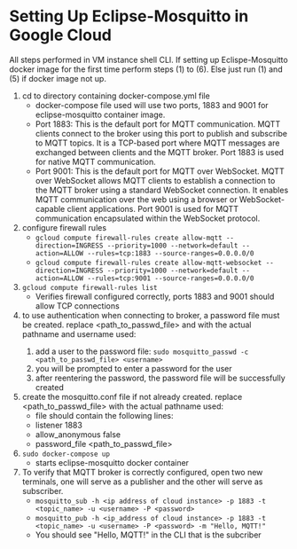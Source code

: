 # Setting Up Eclipse-Mosquitto in Google Cloud
All steps performed in VM instance shell CLI.
If setting up Eclispe-Mosquitto docker image for the first time perform steps (1) to (6). Else just run (1) and (5) if docker image not up. 

1. cd to directory containing docker-compose.yml file
	* docker-compose file used will use two ports, 1883 and 9001 for eclipse-mosquitto container image.
	* Port 1883: This is the default port for MQTT communication. MQTT clients connect to the broker using this port to publish and subscribe to MQTT topics. It is a TCP-based port where MQTT messages are exchanged between clients and the MQTT broker. Port 1883 is used for native MQTT communication.
	* Port 9001: This is the default port for MQTT over WebSocket. MQTT over WebSocket allows MQTT clients to establish a connection to the MQTT broker using a standard WebSocket connection. It enables MQTT communication over the web using a browser or WebSocket-capable client applications. Port 9001 is used for MQTT communication encapsulated within the WebSocket protocol.
2. configure firewall rules
	* ``gcloud compute firewall-rules create allow-mqtt --direction=INGRESS --priority=1000 --network=default --action=ALLOW --rules=tcp:1883 --source-ranges=0.0.0.0/0``
	* ``gcloud compute firewall-rules create allow-mqtt-websocket --direction=INGRESS --priority=1000 --network=default --action=ALLOW --rules=tcp:9001 --source-ranges=0.0.0.0/0``
3. ``gcloud compute firewall-rules list``
	* Verifies firewall configured correctly, ports 1883 and 9001 should allow TCP connections
4. to use authentication when connecting to broker, a password file must be created. replace <path_to_passwd_file> and <username> with the actual pathname and username used:
    1. add a user to the password file: `` sudo mosquitto_passwd -c <path_to_passwd_file> <username> ``
    2. you will be prompted to enter a password for the user
    3. after reentering the password, the password file will be successfully created
6. create the mosquitto.conf file if not already created. replace <path_to_passwd_file> with the actual pathname used:
	* file should contain the following lines:
	* listener 1883
	* allow_anonymous false
 	* password_file <path_to_passwd_file>
7. ``sudo docker-compose up``
	* starts eclipse-mosquitto docker container
8. To verify that MQTT broker is correctly configured, open two new terminals, one will serve as a publisher and the other will serve as subscriber. 
	* ``mosquitto_sub -h <ip address of cloud instance> -p 1883 -t <topic_name> -u <username> -P <password>``
	* ``mosquitto_pub -h <ip_address of cloud instance> -p 1883 -t <topic_name> -u <username> -P <password> -m "Hello, MQTT!"``
	* You should see "Hello, MQTT!" in the CLI that is the subcriber

